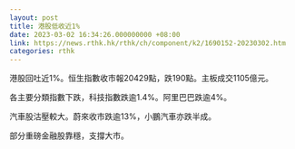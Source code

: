 ```yaml
---
layout: post
title: 港股低收近1%
date: 2023-03-02 16:34:26.000000000 +08:00
link: https://news.rthk.hk/rthk/ch/component/k2/1690152-20230302.htm
categories: rthk
---
```


港股回吐近1%。恒生指數收市報20429點，跌190點。主板成交1105億元。

各主要分類指數下跌，科技指數跌逾1.4%。阿里巴巴跌逾4%。

汽車股沽壓較大。蔚來收市跌逾13%，小鵬汽車亦跌半成。

部分重磅金融股靠穩，支撐大市。
